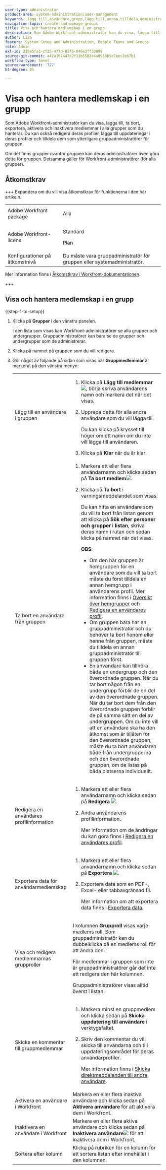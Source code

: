 ```yaml
---
user-type: administrator
product-area: system-administration;user-management
keywords: lägg till,användare,grupp,lägg till,annan,tilldela,administratör,ta bort,användare,visa,roller,medlemmar,exportera,medlemskap,data
navigation-topic: create-and-manage-groups
title: Visa och hantera medlemskap i en grupp
description: Som Adobe Workfront-administratör kan du visa, lägga till, ta bort, exportera, aktivera och inaktivera medlemmar i alla grupper som du hanterar. Du kan också redigera deras profiler, lägga till uppdateringar i deras profiler och tilldela dem som ytterligare gruppadministratörer för gruppen.
author: Lisa
feature: System Setup and Administration, People Teams and Groups
role: Admin
exl-id: 219e5fa3-cf25-477d-82f6-046e3ff30989
source-git-commit: a42a167447d2f11b5502e4a0953b5e7eec2e67b1
workflow-type: tm+mt
source-wordcount: '727'
ht-degree: 0%

---
```


# Visa och hantera medlemskap i en grupp

Som Adobe Workfront-administratör kan du visa, lägga till, ta bort, exportera, aktivera och inaktivera medlemmar i alla grupper som du hanterar. Du kan också redigera deras profiler, lägga till uppdateringar i deras profiler och tilldela dem som ytterligare gruppadministratörer för gruppen.

Om det finns grupper ovanför gruppen kan deras administratörer även göra detta för gruppen. Detsamma gäller för Workfront-administratörer (för alla grupper).

## Åtkomstkrav

+++ Expandera om du vill visa åtkomstkrav för funktionerna i den här artikeln.

<table style="table-layout:auto"> 
 <col> 
 <col> 
 <tbody> 
  <tr> 
   <td>Adobe Workfront package</td> 
   <td><p>Alla</p></td> 
  </tr> 
  <tr> 
   <td>Adobe Workfront-licens</td> 
   <td><p>Standard</p>
       <p>Plan</p></td>
  </tr>
  <tr> 
   <td>Konfigurationer på åtkomstnivå</td> 
   <td>Du måste vara gruppadministratör för gruppen eller systemadministratör.</td>
  </tr>
 </tbody> 
</table>

Mer information finns i [Åtkomstkrav i Workfront-dokumentationen](/help/quicksilver/administration-and-setup/add-users/access-levels-and-object-permissions/access-level-requirements-in-documentation.md).

+++

## Visa och hantera medlemskap i en grupp

{{step-1-to-setup}}

1. Klicka på **Grupper** i den vänstra panelen.

   I den lista som visas kan Workfront-administratörer se alla grupper och undergrupper. Gruppadministratörer kan bara se de grupper och undergrupper som de administrerar.

1. Klicka på namnet på gruppen som du vill redigera.
1. Gör något av följande på sidan som visas när **Gruppmedlemmar** är markerat på den vänstra menyn:

   <table style="table-layout:auto"> 
    <col> 
    <col> 
    <tbody> 
     <tr> 
      <td role="rowheader">Lägg till en användare i gruppen</td> 
      <td> 
       <ol> 
        <li>Klicka på <strong>Lägg till medlemmar</strong> <img src="assets/add-icon-plus-in-circle.png">, börja skriva användarens namn och markera det när det visas.</li>
        <li> <p>Upprepa detta för alla andra användare som du vill lägga till.</p> <p>Du kan klicka på krysset till höger om ett namn om du inte vill lägga till användaren.</p> </li>
        <li>Klicka på <strong>Klar</strong> när du är klar.</li>
       </ol> </td> 
     </tr> 
     <tr> 
      <td role="rowheader">Ta bort en användare från gruppen</td> 
      <td> 
       <ol> 
        <li>Markera ett eller flera användarnamn och klicka sedan på <strong>Ta bort medlem</strong><img src="assets/remove-icon---x-in-circle.png">.</li> 
        <li> <p>Klicka på <strong>Ta bort</strong> i varningsmeddelandet som visas.</p> <p>Du kan hitta en användare som du vill ta bort från listan genom att klicka på <strong>Sök efter personer och grupper i listan</strong>, skriva deras namn i rutan och sedan klicka på namnet när det visas.</p> <p><b>OBS</b>:  
          <ul> 
           <li>Om den här gruppen är hemgruppen för en användare som du vill ta bort måste du först tilldela en annan hemgrupp i användarens profil. Mer information finns i <a href="../../../administration-and-setup/manage-groups/groups-overview/home-groups.md" class="MCXref xref">Översikt över hemgrupper</a> och <a href="../../../administration-and-setup/add-users/create-and-manage-users/edit-a-users-profile.md" class="MCXref xref">Redigera en användares profil</a>.</li> 
           <li>Om gruppen bara har en gruppadministratör och du behöver ta bort honom eller henne från gruppen, måste du tilldela en annan gruppadministratör till gruppen först.</li> 
           <li>En användare kan tillhöra både en undergrupp och den överordnade gruppen. När du tar bort någon från en undergrupp förblir de en del av den överordnade gruppen. När du tar bort dem från den överordnade gruppen förblir de på samma sätt en del av undergruppen. Om du inte vill att en användare ska ha den åtkomst som är tillåten för den överordnade gruppen, måste du ta bort användaren både från undergrupperna och den överordnade gruppen, om de listas på båda platserna individuellt.</li> 
          </ul> </p> </li> 
       </ol> </td> 
     </tr> 
     <tr> 
      <td role="rowheader">Redigera en användares profilinformation</td> 
      <td> 
       <ol> 
        <li>Markera ett eller flera användarnamn och klicka sedan på <strong>Redigera</strong> <img src="assets/edit-icon.png">.</li> 
        <li> <p>Ändra användarens profilinformation.</p> <p>Mer information om de ändringar du kan göra finns i <a href="../../../administration-and-setup/add-users/create-and-manage-users/edit-a-users-profile.md" class="MCXref xref">Redigera en användares profil</a>.</p> </li> 
       </ol> </td> 
     </tr> 
     <tr> 
      <td role="rowheader">Exportera data för användarmedlemskap</td> 
      <td> 
       <ol> 
        <li>Markera ett eller flera användarnamn och klicka sedan på <strong>Exportera</strong> <img src="assets/export.png">.</li> 
        <li> <p>Exportera data som en PDF-, Excel- eller tabbavgränsad fil.</p> <p>Mer information om att exportera data finns i <a href="../../../reports-and-dashboards/reports/creating-and-managing-reports/export-data.md" class="MCXref xref">Exportera data</a>.</p> </li> 
       </ol> </td> 
     </tr> 
     <tr> 
      <td role="rowheader">Visa och redigera medlemmarnas grupproller</td> 
      <td> <p>I kolumnen <strong>Grupproll</strong> visas varje medlems roll. Som gruppadministratör kan du dubbelklicka på en medlems roll för att ändra den.</p> <p>För medlemmar i gruppen som inte är gruppadministratörer går det inte att redigera den här kolumnen.</p> <p>Gruppadministratörer visas alltid överst i listan.</p> </td> 
     </tr> 
     <tr> 
      <td role="rowheader">Skicka en kommentar till gruppmedlemmar</td> 
      <td> 
       <ol> 
        <li>Markera minst en gruppmedlem och klicka sedan på <strong>Skicka uppdatering till användare</strong> i verktygsfältet.</li> 
        <li><p>Skriv den kommentar du vill skicka till användarna och till uppdateringsområdet för deras användarprofiler.</p>
        <p>Mer information finns i <a href="/help/quicksilver/people-teams-and-groups/work-directly-with-others/send-direct-messages-to-other-users.md">Skicka direktmeddelanden till andra användare</a>.</p></li> 
       </ol> </td> 
     </tr> 
     <tr> 
      <td role="rowheader">Aktivera en användare i Workfront</td> 
      <td>Markera en eller flera inaktiva användare och klicka sedan på <strong>Aktivera användare</strong> för att aktivera dem i Workfront. </td> 
     </tr> 
     <tr> 
      <td role="rowheader">Inaktivera en användare i Workfront</td> 
      <td>Markera en eller flera aktiva användare och klicka sedan på <strong>Inaktivera användare</strong><img src="assets/deactivate-user.png"> för att inaktivera dem i Workfront.</td> 
     </tr> 
     <tr> 
      <td role="rowheader">Sortera efter kolumn</td> 
      <td>Klicka på rubriken för en kolumn för att sortera listan efter innehållet i den kolumnen.</td> 
     </tr> 
    </tbody> 
   </table>
